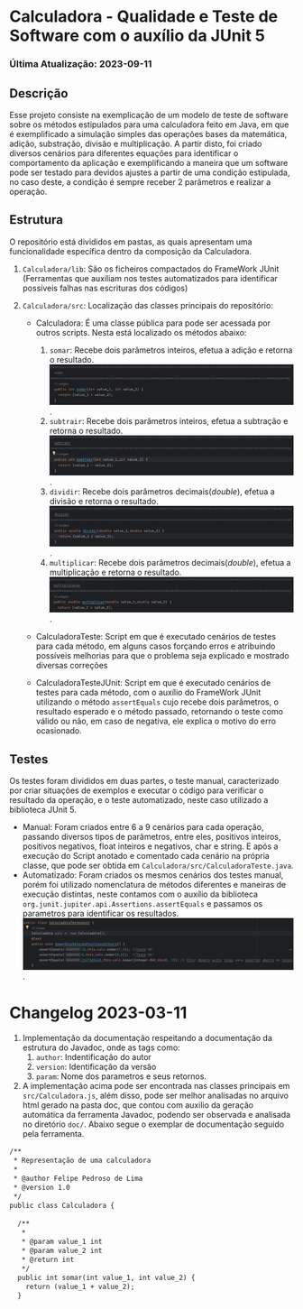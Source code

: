 # Calculadora - Qualidade e Teste de Software com o auxílio da JUnit 5
### Última Atualização: 2023-09-11

## Descrição 
Esse projeto consiste na exemplicação de um modelo de teste de software sobre os métodos estipulados para uma calculadora feito em Java, em que é exemplificado a simulação simples das operações bases da matemática, adição, substração, divisão e multiplicação. A partir disto, foi criado diversos cenários para diferentes equações para identificar o comportamento da aplicação e exemplificando a maneira que um software pode ser testado para devidos ajustes a partir de uma condição estipulada, no caso deste, a condição é sempre receber 2 parâmetros e realizar a operação.

## Estrutura 
O repositório está divididos em pastas, as quais apresentam uma funcionalidade específica dentro da composição da Calculadora.

1. `Calculadora/lib`: São os ficheiros compactados do FrameWork JUnit (Ferramentas que auxiliam nos testes automatizados para identificar possíveis falhas nas escrituras dos códigos)
   
2. `Calculadora/src`: Localização das classes principais do repositório:
   - Calculadora: É uma classe pública para pode ser acessada por outros scripts. Nesta está localizado os métodos abaixo:
      1. `somar`: Recebe dois parâmetros inteiros, efetua a adição e retorna o resultado. ![Somar](Calculadora/Somar.png).
      2. `subtrair`: Recebe dois parâmetros inteiros, efetua a subtração e retorna o resultado. ![Subtrair](Calculadora/Subtrair.png).
      3. `dividir`: Recebe dois parâmetros decimais(<em>double</em>), efetua a divisão e retorna o resultado. ![Dividir](Calculadora/Dividir.png).
      4. `multiplicar`: Recebe dois parâmetros decimais(<em>double</em>), efetua a multiplicação e retorna o resultado. ![Multiplicar](Calculadora/Multiplicar.png).

   - CalculadoraTeste: Script em que é executado cenários de testes para cada método, em alguns casos forçando erros e atribuindo possíveis melhorias para que o problema seja explicado e mostrado diversas correções
   - CalculadoraTesteJUnit: Script em que é executado cenários de testes para cada método, com o auxílio do FrameWork JUnit utilizando o método `assertEquals` cujo recebe dois parâmetros, o resultado esperado e o método passado, retornando o teste como válido ou não, em caso de negativa, ele explica o motivo do erro ocasionado.

## Testes
Os testes foram divididos em duas partes, o teste manual, caracterizado por criar situações de exemplos e executar o código para verificar o resultado da operação, e o teste automatizado, neste caso utilizado a biblioteca JUnit 5. 

- Manual: Foram criados entre 6 a 9 cenários para cada operação, passando diversos tipos de parâmetros, entre eles, positivos inteiros, positivos negativos, float inteiros e negativos, char e string. E após a execução do Script anotado e comentado cada cenário na própria classe, que pode ser obtida em `Calculadora/src/CalculadoraTeste.java`.
- Automatizado: Foram criados os mesmos cenários dos testes manual, porém foi utilizado nomenclatura de métodos diferentes e maneiras de execução distintas, neste contamos com o auxílio da biblioteca `org.junit.jupiter.api.Assertions.assertEquals` e passamos os parametros para identificar os resultados. ![JUnit](Calculadora/JUnit.png).

# Changelog 2023-03-11

1. Implementação da documentação respeitando a documentação da estrutura do Javadoc, onde as tags como:
    1. `author`: Indentificação do autor
    2. `version`: Identificação da versão 
    3. `param`: Nome dos parametros e seus retornos.
2. A implementação acima pode ser encontrada nas classes principais em `src/Calculadora.js`, além disso, pode ser melhor analisadas no arquivo html gerado na pasta doc, que contou com auxilio da geração automática da ferramenta Javadoc, podendo ser observada e analisada no diretório `doc/`. Abaixo segue o exemplar de documentação seguido pela ferramenta.
```
/**
 * Representação de uma calculadora
 *
 * @author Felipe Pedroso de Lima
 * @version 1.0
 */
public class Calculadora {

  /**
   *
   * @param value_1 int
   * @param value_2 int
   * @return int
   */
  public int somar(int value_1, int value_2) {
    return (value_1 + value_2);
  }

```
